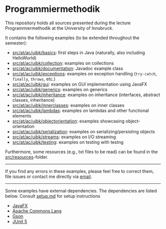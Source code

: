 # Programmiermethodik

This repository holds all sources presented during the lecture Programmiermethodik at the University
of Innsbruck.

It contains the following examples (to be extended throughout the semester):

* [src/at/ac/uibk/basics](src/at/ac/uibk/pm/basics): first steps in Java (naturally, also including
  HelloWorld)
* [src/at/ac/uibk/collection](src/at/ac/uibk/pm/collection): examples on collections
* [src/at/ac/uibk/documentation](src/at/ac/uibk/pm/documentation): Javadoc example class
* [src/at/ac/uibk/exceptions](src/at/ac/uibk/pm/exceptions): examples on exception
  handling (`try-catch`, `finally`, `throws`, etc.)
* [src/at/ac/uibk/gui](src/at/ac/uibk/pm/gui): examples on GUI implementation using JavaFX
* [src/at/ac/uibk/generics](src/at/ac/uibk/pm/generics): examples on generics
* [src/at/ac/uibk/inheritance](src/at/ac/uibk/pm/inheritance): examples on inheritance (interfaces,
  abstract classes, inheritance)
* [src/at/ac/uibk/innerclasses](src/at/ac/uibk/pm/innerclasses): examples on inner classes
* [src/at/ac/uibk/lambdas](src/at/ac/uibk/pm/lambdas): examples on lambdas and other functional
  elements
* [src/at/ac/uibk/objectorientation](src/at/ac/uibk/pm/objectorientation): examples showcasing
  object-orientation
* [src/at/ac/uibk/serialization](src/at/ac/uibk/pm/serialization): examples on
  serializing/persisting objects
* [src/at/ac/uibk/streams](src/at/ac/uibk/pm/streams): examples on I/O streaming
* [src/at/ac/uibk/testing](src/at/ac/uibk/pm/testing): examples on testing with testng

Furthermore, some resources (e.g., txt files to be read) can be found in
the [src/resources](src/resources)-folder.


---------------------------------------
If you find any errors in these examples, please feel free to correct them, file issues or contact
me directly via [email](mailto:lukas.kaltenbrunner@uibk.ac.at).

---------------------------------------

Some examples have external dependencies. The dependencies are listed below.
Consult [setup.md](setup.md) for setup instructions

- [JavaFX](https://openjfx.io)
- [Apache Commons Lang](https://commons.apache.org/proper/commons-lang/)
- [Gson](https://github.com/google/gson)
- [JUnit 5](https://junit.org/junit5/)
